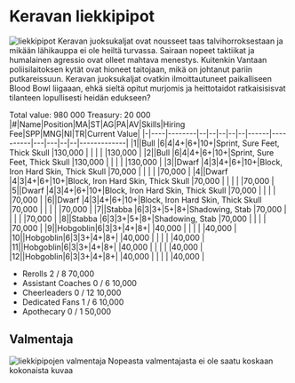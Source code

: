 # Keravan liekkipipot
![liekkipipot](/siteTexts/blogEntries/1/image.png)
Keravan juoksukaljat ovat nousseet taas talvihorroksestaan ja mikään lähikauppa ei ole heiltä turvassa. Sairaan nopeet taktiikat ja humalainen agressio ovat olleet mahtava menestys. Kuitenkin Vantaan poliisilaitoksen kytät ovat hioneet taitojaan, mikä on johtanut pariin putkareissuun. Keravan juoksukaljat ovatkin ilmoittautuneet paikalliseen Blood Bowl liigaaan, ehkä sieltä opitut murjomis ja heittotaidot ratkaisisisvat tilanteen lopullisesti heidän edukseen?

Total value: 980 000  Treasury: 20 000
|#|Name|Position|MA|ST|AG|PA|AV|Skills|Hiring Fee|SPP|MNG|NI|TR|Current Value|
|-|----|--------|--|--|--|--|--|------|----------|---|---|--|--|-------------|
|1||Bull     |6|4|4+|6+|10+|Sprint, Sure Feet, Thick Skull            |130,000   |  |  | | |130,000      |
|2||Bull     |6|4|4+|6+|10+|Sprint, Sure Feet, Thick Skull            |130,000   |  |  | | |130,000      |
|3||Dwarf    |4|3|4+|6+|10+|Block, Iron Hard Skin, Thick Skull        |70,000    |  |  | | |70,000       |
|4||Dwarf    |4|3|4+|6+|10+|Block, Iron Hard Skin, Thick Skull        |70,000    |  |  | | |70,000       |
|5||Dwarf    |4|3|4+|6+|10+|Block, Iron Hard Skin, Thick Skull        |70,000    |  |  | | |70,000       |
|6||Dwarf    |4|3|4+|6+|10+|Block, Iron Hard Skin, Thick Skull        |70,000    |  |  | | |70,000       |
|7||Stabba   |6|3|3+|5+|8+|Shadowing, Stab                           |70,000    |  |  | | |70,000       |
|8||Stabba   |6|3|3+|5+|8+|Shadowing, Stab                           |70,000    |  |  | | |70,000       |
|9||Hobgoblin|6|3|3+|4+|8+|                                          |40,000    |  |  | | |40,000       |
|10||Hobgoblin|6|3|3+|4+|8+|                                          |40,000    |  |  | | |40,000       |
|11||Hobgoblin|6|3|3+|4+|8+|                                          |40,000    |  |  | | |40,000       |
|12||Hobgoblin|6|3|3+|4+|8+|                                          |40,000    |  |  | | |40,000       |

- Rerolls 	2 / 8 	70,000 	
- Assistant Coaches 	0 / 6 	10,000 	
- Cheerleaders 	0 / 12 	10,000 	
- Dedicated Fans 	1 / 6 	10,000 	
- Apothecary 	0 / 1 	50,000 	


## Valmentaja 
![liekkipipojen valmentaja](/siteTexts/blogEntries/1/image-1.png)
Nopeasta valmentajasta ei ole saatu koskaan kokonaista kuvaa